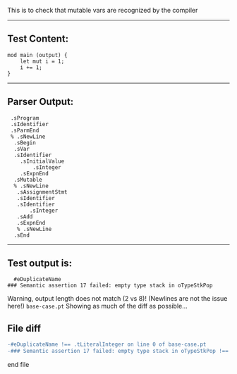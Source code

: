 This is to check that mutable vars are recognized by the compiler

-------------------------


Test Content: 
-------------------------
```
mod main (output) { 
    let mut i = 1;
    i += 1;
}
```
------------------------


Parser Output: 
-------------------------
```
 .sProgram
 .sIdentifier
 .sParmEnd
 % .sNewLine
  .sBegin
  .sVar
  .sIdentifier
    .sInitialValue
        .sInteger
    .sExpnEnd
  .sMutable
  % .sNewLine
   .sAssignmentStmt
   .sIdentifier
   .sIdentifier
       .sInteger
   .sAdd
   .sExpnEnd
   % .sNewLine
  .sEnd

```
------------------------

Test output is: 
-------------------------
```
  #eDuplicateName
### Semantic assertion 17 failed: empty type stack in oTypeStkPop

```


Warning, output length does not match (2 vs 8)!  (Newlines are not the issue here!) `base-case.pt`
Showing as much of the diff as possible...

File diff
-------------------------
```diff
-#eDuplicateName !== .tLiteralInteger on line 0 of base-case.pt
-### Semantic assertion 17 failed: empty type stack in oTypeStkPop !== oEmitValue on line 1 of base-case.pt

```
end file
